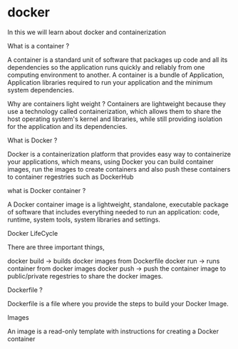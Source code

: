 # docker 
 In this we will learn about docker and containerization 

 
What is a container ?

A container is a standard unit of software that packages up code and all its dependencies so the application runs quickly and reliably from one computing environment to another. 
A container is a bundle of Application, Application libraries required to run your application and the minimum system dependencies.

Why are containers light weight ?
Containers are lightweight because they use a technology called containerization, which allows them to share the host operating system's kernel and libraries, while still providing isolation for the application and its dependencies.

What is Docker ?

Docker is a containerization platform that provides easy way to containerize your applications, which means, using Docker you can build container images, run the images to create containers and also push these containers to container regestries such as DockerHub

what is Docker container ?

A Docker container image is a lightweight, standalone, executable package of software that includes everything needed to run an application: code, runtime, system tools, system libraries and settings.

Docker LifeCycle

There are three important things,

docker build -> builds docker images from Dockerfile
docker run -> runs container from docker images
docker push -> push the container image to public/private regestries to share the docker images.

Dockerfile ?

Dockerfile is a file where you provide the steps to build your Docker Image.

Images 

An image is a read-only template with instructions for creating a Docker container





 
